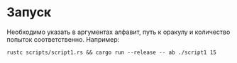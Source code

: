 # Запуск

Необходимо указать в аргументах алфавит, путь к оракулу и количество попыток соответственно.
Например:

```
rustc scripts/script1.rs && cargo run --release -- ab ./script1 15
```
